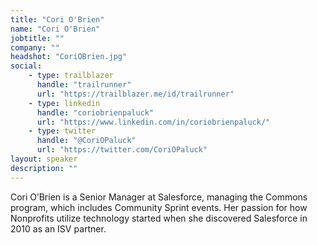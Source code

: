 ```yaml
---
title: "Cori O'Brien"
name: "Cori O'Brien"
jobtitle: ""
company: ""
headshot: "CoriOBrien.jpg"
social:
    - type: trailblazer
      handle: "trailrunner"
      url: "https://trailblazer.me/id/trailrunner"
    - type: linkedin
      handle: "coriobrienpaluck"
      url: "https://www.linkedin.com/in/coriobrienpaluck/"
    - type: twitter
      handle: "@CoriOPaluck"
      url: "https://twitter.com/CoriOPaluck"
layout: speaker
description: ""
---
```


Cori O’Brien is a Senior Manager at Salesforce, managing the Commons program, which includes Community Sprint events. Her passion for how Nonprofits utilize technology started when she discovered Salesforce in 2010 as an ISV partner.
